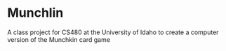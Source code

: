 Munchlin
========

A class project for CS480 at the University of Idaho to create a computer version of the Munchkin card game
